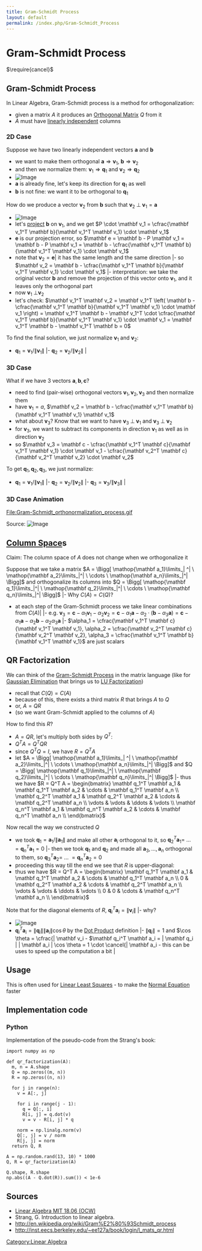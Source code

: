 ```yaml
---
title: Gram-Schmidt Process
layout: default
permalink: /index.php/Gram-Schmidt_Process
---
```


# Gram-Schmidt Process

$\require{cancel}$

## Gram-Schmidt Process
In Linear Algebra, Gram-Schmidt process is a method for orthogonalization: 
- given a matrix $A$ it produces an [Orthogonal Matrix](Orthogonal_Matrix) $Q$ from it
- $A$ must have [linearly independent](Linear_Independence) columns



### 2D Case
Suppose we have two linearly independent vectors $\mathbf a$ and $\mathbf b$
- we want to make them orthogonal $\mathbf a \Rightarrow \mathbf v_1$, $\mathbf b \Rightarrow \mathbf v_2$
- and then we normalize them: $\mathbf v_1 \Rightarrow \mathbf q_1$ and $\mathbf v_2 \Rightarrow \mathbf q_2$
- <img src="http://habrastorage.org/files/dc7/5bd/285/dc75bd285d314c4a8da6b7c6d1267716.png" alt="Image">
- $\mathbf a$ is already fine, let's keep its direction for $\mathbf q_1$ as well
- $\mathbf b$ is not fine: we want it to be orthogonal to $\mathbf q_1$


How do we produce a vector $\mathbf v_2$ from $\mathbf b$ such that $\mathbf v_2 \; \bot \; \mathbf v_1 = \mathbf a$ 
- <img src="http://habrastorage.org/files/dcc/304/33e/dcc30433e98143b2b236fa419bc06d4d.png" alt="Image">
- let's [project](Projection_onto_Subspaces) $\mathbf b$ on $\mathbf v_1$, and we get $P \cdot \mathbf v_1 = \cfrac{\mathbf v_1^T \mathbf b}{\mathbf v_1^T \mathbf v_1} \cdot \mathbf v_1$
- $\mathbf e$ is our projection error, so $\mathbf e = \mathbf b - P \mathbf v_1 = \mathbf b - P \mathbf v_1 = \mathbf b - \cfrac{\mathbf v_1^T \mathbf b}{\mathbf v_1^T \mathbf v_1} \cdot \mathbf v_1$
- note that $\mathbf v_2 = \mathbf e$|   it has the same length and the same direction  |- so $\mathbf v_2 = \mathbf b - \cfrac{\mathbf v_1^T \mathbf b}{\mathbf v_1^T \mathbf v_1} \cdot \mathbf v_1$  |- interpretation: we take the original vector $\mathbf b$ and remove the projection of this vector onto $\mathbf v_1$, and it leaves only the orthogonal part
- now $\mathbf v_1 \; \bot \mathbf v_2$
- let's check: $\mathbf v_1^T \mathbf v_2 = \mathbf v_1^T \left( \mathbf b - \cfrac{\mathbf v_1^T \mathbf b}{\mathbf v_1^T \mathbf v_1} \cdot \mathbf v_1 \right) = \mathbf v_1^T \mathbf b - \mathbf v_1^T \cdot \cfrac{\mathbf v_1^T \mathbf b}{\mathbf v_1^T \mathbf v_1} \cdot \mathbf v_1 = \mathbf v_1^T \mathbf b - \mathbf v_1^T \mathbf b = 0$


To find the final solution, we just normalize $\mathbf v_1$ and $\mathbf v_2$:
- $\mathbf q_1 = \mathbf v_1 / \|  \mathbf v_1 \|$  |- $\mathbf q_2 = \mathbf v_2 / \|  \mathbf v_2 \|$ |


### 3D Case
What if we have 3 vectors $\mathbf a, \mathbf b, \mathbf c$?
- need to find (pair-wise) orthogonal vectors $\mathbf v_1, \mathbf v_2, \mathbf v_3$ and then normalize them
- have $\mathbf v_1 = a$, $\mathbf v_2 = \mathbf b - \cfrac{\mathbf v_1^T \mathbf b}{\mathbf v_1^T \mathbf v_1} \mathbf v_1$
- what about $\mathbf v_3$? Know that we want to have $\mathbf v_3 \; \bot \; \mathbf v_1$ and $\mathbf v_3 \; \bot \; \mathbf v_2$
- for $\mathbf v_3$, we want to subtract its components in direction $\mathbf v_1$ as well as in direction $\mathbf v_2$ 
- so $\mathbf v_3 = \mathbf c - \cfrac{\mathbf v_1^T \mathbf c}{\mathbf v_1^T \mathbf v_1} \cdot \mathbf v_1 - \cfrac{\mathbf v_2^T \mathbf c}{\mathbf v_2^T \mathbf v_2} \cdot \mathbf v_2$


To get $\mathbf q_1, \mathbf q_2, \mathbf q_3$, we just normalize:
- $\mathbf q_1 = \mathbf v_1 / \|  \mathbf v_1 \|$  |- $\mathbf q_2 = \mathbf v_2 / \|  \mathbf v_2 \|$ |- $\mathbf q_3 = \mathbf v_3 / \|  \mathbf v_3 \|$ |


### 3D Case Animation
[File:Gram-Schmidt_orthonormalization_process.gif](File_Gram-Schmidt_orthonormalization_process.gif)

Source: <img src="http://en.wikipedia.org/wiki/File:Gram-Schmidt_orthonormalization_process.gif" alt="Image">



## [Column Space](Column_Space)s
Claim: The column space of $A$ does not change when we orthogonalize it


Suppose that we take a matrix $A = \Bigg[ \mathop{\mathbf a_1}\limits_| ^| \ \mathop{\mathbf a_2}\limits_|^| \ \cdots \  \mathop{\mathbf a_n}\limits_|^| \Bigg]$ and orthogonalize its columns  into $Q = \Bigg[ \mathop{\mathbf q_1}\limits_|^| \ \mathop{\mathbf q_2}\limits_|^| \ \cdots \  \mathop{\mathbf q_n}\limits_|^| \Bigg]$  |- Why $C(A) = C(Q)$?
- at each step of the Gram-Schmidt process we take linear combinations from $C(A)$|   |- e.g. $\mathbf v_3 = \mathbf c - \alpha_1  \mathbf v_1 - \alpha_2  \mathbf v_2 = \mathbf c - \alpha_1\mathbf a - \alpha_2 \cdot \left(\mathbf b - \alpha_3 \mathbf a \right) = \mathbf c - \alpha_1 \mathbf a - \alpha_2 \mathbf b - \alpha_2 \alpha_3 \mathbf a$ |- $\alpha_1 = \cfrac{\mathbf v_1^T \mathbf c}{\mathbf v_1^T \mathbf v_1}, \alpha_2 = \cfrac{\mathbf v_2^T \mathbf c}{\mathbf v_2^T \mathbf v_2}, \alpha_3 = \cfrac{\mathbf v_1^T \mathbf b}{\mathbf v_1^T \mathbf v_1}$ are just scalars 


## QR Factorization
We can think of the [Gram-Schmidt Process](Gram-Schmidt_Process) in the matrix language (like for [Gaussian Elimination](Gaussian_Elimination) that brings us to [LU Factorization](LU_Factorization))
- recall that $C(Q) = C(A)$ 
- because of this, there exists a third matrix $R$ that brings $A$ to $Q$ 
- or, $A = Q R$
- (so we want Gram-Schmidt applied to the columns of $A$)


How to find this $R$?
- $A = QR$, let's multiply both sides by $Q^T$:
- $Q^T A = Q^T Q R$
- since $Q^T Q = I$, we have $R = Q^T A$
- let $A = \Bigg[ \mathop{\mathbf a_1}\limits_| ^| \ \mathop{\mathbf a_2}\limits_|^| \ \cdots \  \mathop{\mathbf a_n}\limits_|^| \Bigg]$ and $Q = \Bigg[ \mathop{\mathbf q_1}\limits_|^| \ \mathop{\mathbf q_2}\limits_|^| \ \cdots \  \mathop{\mathbf q_n}\limits_|^| \Bigg]$ |- thus we have $R = Q^T A = \begin{bmatrix} 
\mathbf q_1^T \mathbf a_1 & \mathbf q_1^T \mathbf a_2 & \cdots & \mathbf q_1^T \mathbf a_n \\
\mathbf q_2^T \mathbf a_1 & \mathbf q_2^T \mathbf a_2 & \cdots & \mathbf q_2^T \mathbf a_n \\
\vdots & \vdots & \ddots & \vdots \\
\mathbf q_n^T \mathbf a_1 & \mathbf q_n^T \mathbf a_2 & \cdots & \mathbf q_n^T \mathbf a_n \\
\end{bmatrix}$


Now recall the way we constructed $Q$
- we took $\mathbf q_1 = \mathbf a_1 / \|  \mathbf a_1 \|$ and make all other $\mathbf a_i$ orthogonal to it, so $\mathbf q_2^T \mathbf a_1 = \ ... \ = \mathbf q_n^T \mathbf a_1 = 0$ |- then we took $\mathbf q_1$ and $\mathbf q_2$ and made all $\mathbf a_3, ..., \mathbf a_n$ orthogonal to them, so $\mathbf q_3^T \mathbf a_2 = \ ... \ = \mathbf q_n^T \mathbf a_2 = 0$
- proceeding this way till the end we see that $R$ is upper-diagonal:
- thus we have $R = Q^T A = \begin{bmatrix} 
\mathbf q_1^T \mathbf a_1 & \mathbf q_1^T \mathbf a_2 & \cdots & \mathbf q_1^T \mathbf a_n \\
0 & \mathbf q_2^T \mathbf a_2 & \cdots & \mathbf q_2^T \mathbf a_n \\
\vdots & \vdots & \ddots & \vdots \\
0 & 0 & \cdots & \mathbf q_n^T \mathbf a_n \\
\end{bmatrix}$


Note that for the diagonal elements of $R$, $\mathbf q_i^T \mathbf a_i = \|  \mathbf v_i \|$ |- why? 
- <img src="http://habrastorage.org/files/4d5/edf/1db/4d5edf1db6d04f2a9b1310228db15afa.png" alt="Image">
- $\mathbf q_i^T \mathbf a_i = \|  \mathbf q_i \| \| \mathbf a_i \| \cos \theta$ by the [Dot Product](Dot_Product) definition |- $\|  \mathbf q_i \| = 1$ and $\cos \theta = \cfrac{\| \mathbf v_i \- $\mathbf q_i^T \mathbf a_i = \| \mathbf q_i \| \| \mathbf a_i \| \cos \theta = 1 \cdot \cancel{\| \mathbf a_i \- this can be uses to speed up the computation a bit |

## Usage
This is often used for [Linear Least Squares](Linear_Least_Squares) - to make the [Normal Equation](Normal_Equation) faster


## Implementation code
### Python
Implementation of the pseudo-code from the Strang's book:

```numpy
import numpy as np

def qr_factorization(A):
  m, n = A.shape
  Q = np.zeros((m, n))
  R = np.zeros((n, n))

  for j in range(n):
    v = A[:, j]
        
    for i in range(j - 1):
      q = Q[:, i]
      R[i, j] = q.dot(v)
      v = v - R[i, j] * q

    norm = np.linalg.norm(v)
    Q[:, j] = v / norm
    R[j, j] = norm
  return Q, R

A = np.random.rand(13, 10) * 1000
Q, R = qr_factorization(A)

Q.shape, R.shape
np.abs((A - Q.dot(R)).sum()) < 1e-6
```


## Sources
- [Linear Algebra MIT 18.06 (OCW)](Linear_Algebra_MIT_18.06_(OCW))
- Strang, G. Introduction to linear algebra.
- http://en.wikipedia.org/wiki/Gram%E2%80%93Schmidt_process
- http://inst.eecs.berkeley.edu/~ee127a/book/login/l_mats_qr.html


[Category:Linear Algebra](Category_Linear_Algebra)